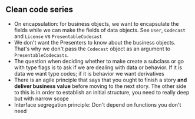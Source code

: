 ## Clean code series

* On encapsulation: for business objects, we want to encapsulate the fields while we can make the fields of data 
objects. See `User`, `Codecast` and `License` vs `PresentableCodecast`
* We don't want the Presenters to know about the business objects. That's why we don't pass the `Codecast` object as an 
argument to `PresentableCodecasts`.
* The question when deciding whether to make create a subclass or go with type flags is to ask if we are dealing with 
data or behavior. If it is data we want type codes; if it is behavior we want derivatives
* There is an agile principle that says that you ought to finish a story **and deliver business value** before moving 
to the next story. The other side to this is in order to establish an initial structure, you need to really deep but 
with narrow scope
* Interface segregation principle: Don't depend on functions you don't need
